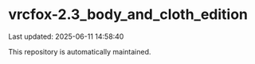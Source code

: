 # vrcfox-2.3_body_and_cloth_edition

Last updated: 2025-06-11 14:58:40

This repository is automatically maintained.
